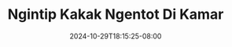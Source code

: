 --- 
title: "Ngintip Kakak Ngentot Di Kamar"
description: "  bokep Ngintip Kakak Ngentot Di Kamar dood   new"
date: 2024-10-29T18:15:25-08:00
file_code: "mpff5zakx86o"
draft: false
cover: "cgggor45zrnih50k.jpg"
tags: ["Ngintip", "Kakak", "Ngentot", "Kamar", "bokep-indo", "bokep-viral", "bokep-ig"]
length: 129
fld_id: "1235893"
foldername: "Asupan Ngintip"
categories: ["Asupan Ngintip"]
views: 154
---